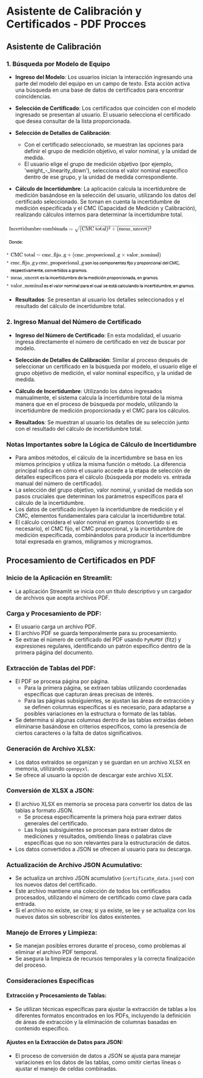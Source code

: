 # Asistente de Calibración y Certificados - PDF Procces

## Asistente de Calibración

### 1. Búsqueda por Modelo de Equipo

- **Ingreso del Modelo**: Los usuarios inician la interacción ingresando una parte del modelo del equipo en un campo de texto. Esta acción activa una búsqueda en una base de datos de certificados para encontrar coincidencias.

- **Selección de Certificado**: Los certificados que coinciden con el modelo ingresado se presentan al usuario. El usuario selecciona el certificado que desea consultar de la lista proporcionada.

- **Selección de Detalles de Calibración**:
  - Con el certificado seleccionado, se muestran las opciones para definir el grupo de medición objetivo, el valor nominal, y la unidad de medida.
  - El usuario elige el grupo de medición objetivo (por ejemplo, 'weight_-_linearity_down'), selecciona el valor nominal específico dentro de ese grupo, y la unidad de medida correspondiente.

- **Cálculo de Incertidumbre**: La aplicación calcula la incertidumbre de medición basándose en la selección del usuario, utilizando los datos del certificado seleccionado. Se toman en cuenta la incertidumbre de medición especificada y el CMC (Capacidad de Medición y Calibración), realizando cálculos internos para determinar la incertidumbre total.

![CalculoIncertidumbre](./formula.png)


- **Resultados**: Se presentan al usuario los detalles seleccionados y el resultado del cálculo de incertidumbre total.

### 2. Ingreso Manual del Número de Certificado

- **Ingreso del Número de Certificado**: En esta modalidad, el usuario ingresa directamente el número de certificado en vez de buscar por modelo.

- **Selección de Detalles de Calibración**: Similar al proceso después de seleccionar un certificado en la búsqueda por modelo, el usuario elige el grupo objetivo de medición, el valor nominal específico, y la unidad de medida.

- **Cálculo de Incertidumbre**: Utilizando los datos ingresados manualmente, el sistema calcula la incertidumbre total de la misma manera que en el proceso de búsqueda por modelo, utilizando la incertidumbre de medición proporcionada y el CMC para los cálculos.

- **Resultados**: Se muestran al usuario los detalles de su selección junto con el resultado del cálculo de incertidumbre total.

### Notas Importantes sobre la Lógica de Cálculo de Incertidumbre

- Para ambos métodos, el cálculo de la incertidumbre se basa en los mismos principios y utiliza la misma función o método. La diferencia principal radica en cómo el usuario accede a la etapa de selección de detalles específicos para el cálculo (búsqueda por modelo vs. entrada manual del número de certificado).
- La selección del grupo objetivo, valor nominal, y unidad de medida son pasos cruciales que determinan los parámetros específicos para el cálculo de la incertidumbre.
- Los datos de certificado incluyen la incertidumbre de medición y el CMC, elementos fundamentales para calcular la incertidumbre total.
- El cálculo considera el valor nominal en gramos (convertido si es necesario), el CMC fijo, el CMC proporcional, y la incertidumbre de medición especificada, combinándolos para producir la incertidumbre total expresada en gramos, miligramos y microgramos.

## Procesamiento de Certificados en PDF

### Inicio de la Aplicación en Streamlit:

- La aplicación Streamlit se inicia con un título descriptivo y un cargador de archivos que acepta archivos PDF.

### Carga y Procesamiento de PDF:

- El usuario carga un archivo PDF.
- El archivo PDF se guarda temporalmente para su procesamiento.
- Se extrae el número de certificado del PDF usando `PyMuPDF` (fitz) y expresiones regulares, identificando un patrón específico dentro de la primera página del documento.

### Extracción de Tablas del PDF:

- El PDF se procesa página por página.
  - Para la primera página, se extraen tablas utilizando coordenadas específicas que capturan áreas precisas de interés.
  - Para las páginas subsiguientes, se ajustan las áreas de extracción y se definen columnas específicas si es necesario, para adaptarse a posibles variaciones en la estructura o formato de las tablas.
- Se determina si algunas columnas dentro de las tablas extraídas deben eliminarse basándose en criterios específicos, como la presencia de ciertos caracteres o la falta de datos significativos.

### Generación de Archivo XLSX:

- Los datos extraídos se organizan y se guardan en un archivo XLSX en memoria, utilizando `openpyxl`.
- Se ofrece al usuario la opción de descargar este archivo XLSX.

### Conversión de XLSX a JSON:

- El archivo XLSX en memoria se procesa para convertir los datos de las tablas a formato JSON.
  - Se procesa específicamente la primera hoja para extraer datos generales del certificado.
  - Las hojas subsiguientes se procesan para extraer datos de mediciones y resultados, omitiendo líneas o palabras clave específicas que no son relevantes para la estructuración de datos.
- Los datos convertidos a JSON se ofrecen al usuario para su descarga.

### Actualización de Archivo JSON Acumulativo:

- Se actualiza un archivo JSON acumulativo (`certificate_data.json`) con los nuevos datos del certificado.
- Este archivo mantiene una colección de todos los certificados procesados, utilizando el número de certificado como clave para cada entrada.
- Si el archivo no existe, se crea; si ya existe, se lee y se actualiza con los nuevos datos sin sobrescribir los datos existentes.

### Manejo de Errores y Limpieza:

- Se manejan posibles errores durante el proceso, como problemas al eliminar el archivo PDF temporal.
- Se asegura la limpieza de recursos temporales y la correcta finalización del proceso.

### Consideraciones Específicas

#### Extracción y Procesamiento de Tablas:

- Se utilizan técnicas específicas para ajustar la extracción de tablas a los diferentes formatos encontrados en los PDFs, incluyendo la definición de áreas de extracción y la eliminación de columnas basadas en contenido específico.

#### Ajustes en la Extracción de Datos para JSON:

- El proceso de conversión de datos a JSON se ajusta para manejar variaciones en los datos de las tablas, como omitir ciertas líneas o ajustar el manejo de celdas combinadas.
